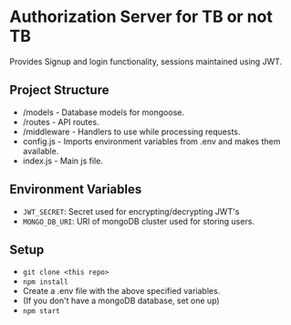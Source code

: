 # Authorization Server for TB or not TB

Provides Signup and login functionality, sessions maintained using JWT.

## Project Structure
- /models - Database models for mongoose.
- /routes - API routes.
- /middleware - Handlers to use while processing requests.
- config.js - Imports environment variables from .env and makes them available.
- index.js - Main js file.
## Environment Variables
- ``` JWT_SECRET ```: Secret used for encrypting/decrypting JWT's
- ``` MONGO_DB_URI ```: URI of mongoDB cluster used for storing users.

## Setup
- ``` git clone <this repo> ```
- ``` npm install ```
- Create a .env file with the above specified variables.
- (If you don't have a mongoDB database, set one up)
- ``` npm start ```
